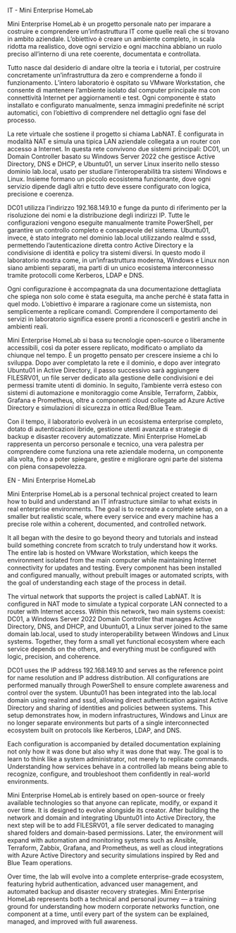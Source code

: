 IT - Mini Enterprise HomeLab

Mini Enterprise HomeLab è un progetto personale nato per imparare a costruire e comprendere un’infrastruttura IT come quelle reali che si trovano in ambito aziendale. L’obiettivo è creare un ambiente completo, in scala ridotta ma realistico, dove ogni servizio e ogni macchina abbiano un ruolo preciso all’interno di una rete coerente, documentata e controllata.

Tutto nasce dal desiderio di andare oltre la teoria e i tutorial, per costruire concretamente un’infrastruttura da zero e comprenderne a fondo il funzionamento. L’intero laboratorio è ospitato su VMware Workstation, che consente di mantenere l’ambiente isolato dal computer principale ma con connettività Internet per aggiornamenti e test. Ogni componente è stato installato e configurato manualmente, senza immagini predefinite né script automatici, con l’obiettivo di comprendere nel dettaglio ogni fase del processo.

La rete virtuale che sostiene il progetto si chiama LabNAT. È configurata in modalità NAT e simula una tipica LAN aziendale collegata a un router con accesso a Internet. In questa rete convivono due sistemi principali: DC01, un Domain Controller basato su Windows Server 2022 che gestisce Active Directory, DNS e DHCP, e Ubuntu01, un server Linux inserito nello stesso dominio lab.local, usato per studiare l’interoperabilità tra sistemi Windows e Linux. Insieme formano un piccolo ecosistema funzionante, dove ogni servizio dipende dagli altri e tutto deve essere configurato con logica, precisione e coerenza.

DC01 utilizza l’indirizzo 192.168.149.10 e funge da punto di riferimento per la risoluzione dei nomi e la distribuzione degli indirizzi IP. Tutte le configurazioni vengono eseguite manualmente tramite PowerShell, per garantire un controllo completo e consapevole del sistema. Ubuntu01, invece, è stato integrato nel dominio lab.local utilizzando realmd e sssd, permettendo l’autenticazione diretta contro Active Directory e la condivisione di identità e policy tra sistemi diversi. In questo modo il laboratorio mostra come, in un’infrastruttura moderna, Windows e Linux non siano ambienti separati, ma parti di un unico ecosistema interconnesso tramite protocolli come Kerberos, LDAP e DNS.

Ogni configurazione è accompagnata da una documentazione dettagliata che spiega non solo come è stata eseguita, ma anche perché è stata fatta in quel modo. L’obiettivo è imparare a ragionare come un sistemista, non semplicemente a replicare comandi. Comprendere il comportamento dei servizi in laboratorio significa essere pronti a riconoscerli e gestirli anche in ambienti reali.

Mini Enterprise HomeLab si basa su tecnologie open-source o liberamente accessibili, così da poter essere replicato, modificato o ampliato da chiunque nel tempo. È un progetto pensato per crescere insieme a chi lo sviluppa. Dopo aver completato la rete e il dominio, e dopo aver integrato Ubuntu01 in Active Directory, il passo successivo sarà aggiungere FILESRV01, un file server dedicato alla gestione delle condivisioni e dei permessi tramite utenti di dominio. In seguito, l’ambiente verrà esteso con sistemi di automazione e monitoraggio come Ansible, Terraform, Zabbix, Grafana e Prometheus, oltre a componenti cloud collegate ad Azure Active Directory e simulazioni di sicurezza in ottica Red/Blue Team.

Con il tempo, il laboratorio evolverà in un ecosistema enterprise completo, dotato di autenticazioni ibride, gestione utenti avanzata e strategie di backup e disaster recovery automatizzate. Mini Enterprise HomeLab rappresenta un percorso personale e tecnico, una vera palestra per comprendere come funziona una rete aziendale moderna, un componente alla volta, fino a poter spiegare, gestire e migliorare ogni parte del sistema con piena consapevolezza.

EN - Mini Enterprise HomeLab

Mini Enterprise HomeLab is a personal technical project created to learn how to build and understand an IT infrastructure similar to what exists in real enterprise environments. The goal is to recreate a complete setup, on a smaller but realistic scale, where every service and every machine has a precise role within a coherent, documented, and controlled network.

It all began with the desire to go beyond theory and tutorials and instead build something concrete from scratch to truly understand how it works. The entire lab is hosted on VMware Workstation, which keeps the environment isolated from the main computer while maintaining Internet connectivity for updates and testing. Every component has been installed and configured manually, without prebuilt images or automated scripts, with the goal of understanding each stage of the process in detail.

The virtual network that supports the project is called LabNAT. It is configured in NAT mode to simulate a typical corporate LAN connected to a router with Internet access. Within this network, two main systems coexist: DC01, a Windows Server 2022 Domain Controller that manages Active Directory, DNS, and DHCP, and Ubuntu01, a Linux server joined to the same domain lab.local, used to study interoperability between Windows and Linux systems. Together, they form a small yet functional ecosystem where each service depends on the others, and everything must be configured with logic, precision, and coherence.

DC01 uses the IP address 192.168.149.10 and serves as the reference point for name resolution and IP address distribution. All configurations are performed manually through PowerShell to ensure complete awareness and control over the system. Ubuntu01 has been integrated into the lab.local domain using realmd and sssd, allowing direct authentication against Active Directory and sharing of identities and policies between systems. This setup demonstrates how, in modern infrastructures, Windows and Linux are no longer separate environments but parts of a single interconnected ecosystem built on protocols like Kerberos, LDAP, and DNS.

Each configuration is accompanied by detailed documentation explaining not only how it was done but also why it was done that way. The goal is to learn to think like a system administrator, not merely to replicate commands. Understanding how services behave in a controlled lab means being able to recognize, configure, and troubleshoot them confidently in real-world environments.

Mini Enterprise HomeLab is entirely based on open-source or freely available technologies so that anyone can replicate, modify, or expand it over time. It is designed to evolve alongside its creator. After building the network and domain and integrating Ubuntu01 into Active Directory, the next step will be to add FILESRV01, a file server dedicated to managing shared folders and domain-based permissions. Later, the environment will expand with automation and monitoring systems such as Ansible, Terraform, Zabbix, Grafana, and Prometheus, as well as cloud integrations with Azure Active Directory and security simulations inspired by Red and Blue Team operations.

Over time, the lab will evolve into a complete enterprise-grade ecosystem, featuring hybrid authentication, advanced user management, and automated backup and disaster recovery strategies. Mini Enterprise HomeLab represents both a technical and personal journey — a training ground for understanding how modern corporate networks function, one component at a time, until every part of the system can be explained, managed, and improved with full awareness.
